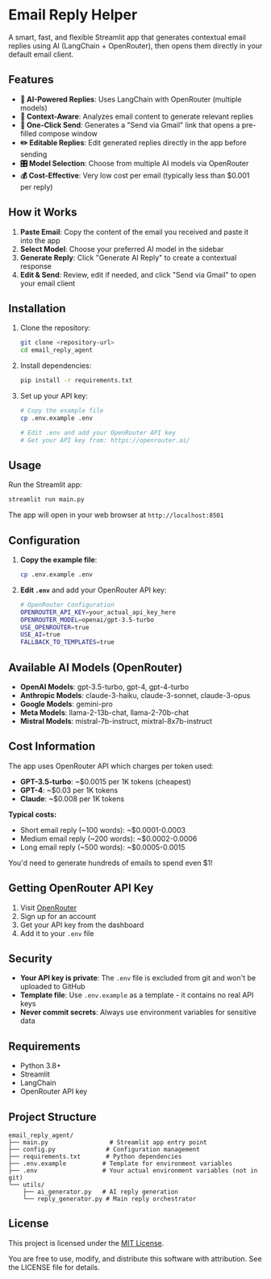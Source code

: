# Email Reply Helper

A smart, fast, and flexible Streamlit app that generates contextual email replies using AI (LangChain + OpenRouter), then opens them directly in your default email client.

## Features

- **🤖 AI-Powered Replies**: Uses LangChain with OpenRouter (multiple models)
- **🎯 Context-Aware**: Analyzes email content to generate relevant replies
- **🚀 One-Click Send**: Generates a "Send via Gmail" link that opens a pre-filled compose window
- **✏️ Editable Replies**: Edit generated replies directly in the app before sending
- **🎛️ Model Selection**: Choose from multiple AI models via OpenRouter
- **💰 Cost-Effective**: Very low cost per email (typically less than $0.001 per reply)

## How it Works

1. **Paste Email**: Copy the content of the email you received and paste it into the app
2. **Select Model**: Choose your preferred AI model in the sidebar
3. **Generate Reply**: Click "Generate AI Reply" to create a contextual response
4. **Edit & Send**: Review, edit if needed, and click "Send via Gmail" to open your email client

## Installation

1. Clone the repository:
   ```bash
   git clone <repository-url>
   cd email_reply_agent
   ```

2. Install dependencies:
   ```bash
   pip install -r requirements.txt
   ```

3. Set up your API key:
   ```bash
   # Copy the example file
   cp .env.example .env
   
   # Edit .env and add your OpenRouter API key
   # Get your API key from: https://openrouter.ai/
   ```

## Usage

Run the Streamlit app:
```bash
streamlit run main.py
```

The app will open in your web browser at `http://localhost:8501`

## Configuration

1. **Copy the example file**:
   ```bash
   cp .env.example .env
   ```

2. **Edit `.env`** and add your OpenRouter API key:
   ```bash
   # OpenRouter Configuration
   OPENROUTER_API_KEY=your_actual_api_key_here
   OPENROUTER_MODEL=openai/gpt-3.5-turbo
   USE_OPENROUTER=true
   USE_AI=true
   FALLBACK_TO_TEMPLATES=true
   ```

## Available AI Models (OpenRouter)

- **OpenAI Models**: gpt-3.5-turbo, gpt-4, gpt-4-turbo
- **Anthropic Models**: claude-3-haiku, claude-3-sonnet, claude-3-opus
- **Google Models**: gemini-pro
- **Meta Models**: llama-2-13b-chat, llama-2-70b-chat
- **Mistral Models**: mistral-7b-instruct, mixtral-8x7b-instruct

## Cost Information

The app uses OpenRouter API which charges per token used:

- **GPT-3.5-turbo**: ~$0.0015 per 1K tokens (cheapest)
- **GPT-4**: ~$0.03 per 1K tokens
- **Claude**: ~$0.008 per 1K tokens

**Typical costs:**
- Short email reply (~100 words): ~$0.0001-0.0003
- Medium email reply (~200 words): ~$0.0002-0.0006
- Long email reply (~500 words): ~$0.0005-0.0015

You'd need to generate hundreds of emails to spend even $1!

## Getting OpenRouter API Key

1. Visit [OpenRouter](https://openrouter.ai/)
2. Sign up for an account
3. Get your API key from the dashboard
4. Add it to your `.env` file

## Security

- **Your API key is private**: The `.env` file is excluded from git and won't be uploaded to GitHub
- **Template file**: Use `.env.example` as a template - it contains no real API keys
- **Never commit secrets**: Always use environment variables for sensitive data

## Requirements

- Python 3.8+
- Streamlit
- LangChain
- OpenRouter API key

## Project Structure

```
email_reply_agent/
├── main.py                 # Streamlit app entry point
├── config.py              # Configuration management
├── requirements.txt       # Python dependencies
├── .env.example          # Template for environment variables
├── .env                  # Your actual environment variables (not in git)
└── utils/
    ├── ai_generator.py   # AI reply generation
    └── reply_generator.py # Main reply orchestrator
```

## License

This project is licensed under the [MIT License](LICENSE).

You are free to use, modify, and distribute this software with attribution. See the LICENSE file for details. 